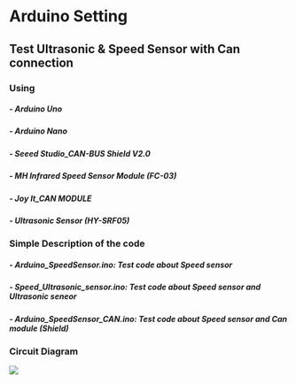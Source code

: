 # Arduino Setting

## Test Ultrasonic & Speed Sensor with Can connection

### Using
##### - Arduino Uno
##### - Arduino Nano
##### - Seeed Studio_CAN-BUS Shield V2.0
##### - MH Infrared Speed Sensor Module (FC-03)
##### - Joy It_CAN MODULE
##### - Ultrasonic Sensor (HY-SRF05)

### Simple Description of the code
##### - Arduino_SpeedSensor.ino: Test code about Speed sensor
##### - Speed_Ultrasonic_sensor.ino: Test code about Speed sensor and Ultrasonic seneor 
##### - Arduino_SpeedSensor_CAN.ino: Test code about Speed sensor and Can module (Shield)

### Circuit Diagram

<img src="https://github.com/Ho-mmd/DES_Project2/assets/55338823/2ef7eca3-f972-44de-add6-74e1a42d78a5">

